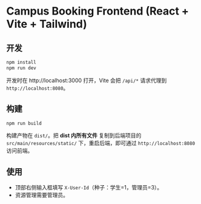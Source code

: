 
# Campus Booking Frontend (React + Vite + Tailwind)

## 开发
```bash
npm install
npm run dev
```
开发时在 http://localhost:3000 打开，Vite 会把 `/api/*` 请求代理到 `http://localhost:8080`。

## 构建
```bash
npm run build
```
构建产物在 `dist/`。把 **dist 内所有文件** 复制到后端项目的 `src/main/resources/static/` 下，重启后端，即可通过 `http://localhost:8080` 访问前端。

## 使用
- 顶部右侧输入框填写 `X-User-Id`（种子：学生=1，管理员=3）。
- 资源管理需要管理员。

